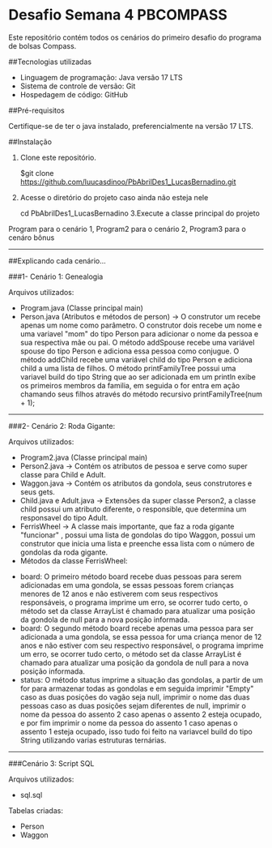 # Desafio Semana 4 PBCOMPASS

Este repositório contém todos os cenários do primeiro desafio do programa de bolsas Compass.

##Tecnologias utilizadas

* Linguagem de programação: Java versão 17 LTS
* Sistema de controle de versão: Git
* Hospedagem de código: GitHub

##Pré-requisitos

Certifique-se de ter o java instalado, preferencialmente na versão 17 LTS.

##Instalação

1. Clone este repositório.


    $git clone https://github.com/luucasdinoo/PbAbrilDes1_LucasBernadino.git


2. Acesse o diretório do projeto caso ainda não esteja nele


    cd PbAbrilDes1_LucasBernadino
3.Execute a classe principal do projeto

Program para o cenário 1, Program2 para o cenário 2, Program3 para o cenáro bônus

---

##Explicando cada cenário...

###1- Cenário 1: Genealogia

Arquivos utilizados:

- Program.java (Classe principal main)
- Person.java (Atributos e métodos de person) ->
  O construtor um recebe apenas um nome como parâmetro.
  O construtor dois recebe um nome e uma variavel "mom" do tipo Person para
  adicionar o nome da pessoa e sua respectiva mãe ou pai.
  O método addSpouse recebe uma variável spouse do tipo Person e adiciona essa pessoa
  como conjugue.
  O método addChild recebe uma variável child do tipo Person e adiciona child
  a uma lista de filhos.
  O método printFamilyTree possui uma variavel build do tipo String que ao ser adicionada em
  um println exibe os primeiros membros da familia, em seguida o for entra em ação chamando seus filhos
  através do método recursivo printFamilyTree(num + 1);

---

###2- Cenário 2: Roda Gigante:

Arquivos utilizados:

- Program2.java (Classe principal main)
- Person2.java -> Contém os atributos de pessoa e serve como super classe para Child e Adult.
- Waggon.java -> Contém os atributos da gondola, seus construtores e seus gets.
- Child.java e Adult.java -> Extensões da super classe Person2, a classe child possui
  um atributo diferente, o responsible, que determina um responsavel do tipo Adult.
- FerrisWheel -> A classe mais importante, que faz a roda gigante "funcionar" , possui uma lista
  de gondolas do tipo Waggon, possui um construtor que inicia uma lista e preenche essa lista com
  o número de gondolas da roda gigante.
- Métodos da classe FerrisWheel:
* board: O primeiro método board recebe duas pessoas para serem adicionadas em uma gondola, se essas pessoas
  forem crianças menores de 12 anos e não estiverem com seus respectivos responsáveis, o programa imprime um erro,
  se ocorrer tudo certo, o método set da classe ArrayList é chamado para atualizar uma posição da gondola de null
  para a nova posição informada.
* board: O segundo método board recebe apenas uma pessoa para ser adicionada a uma gondola, se essa pessoa
  for uma criança menor de 12 anos e não estiver com seu respectivo responsável, o programa imprime um erro,
  se ocorrer tudo certo, o método set da classe ArrayList é chamado para atualizar uma posição da gondola de null
  para a nova posição informada.
* status: O método status imprime a situação das gondolas, a partir de um for para armazenar todas as gondolas e
  em seguida imprimir "Empty" caso as duas posições do vagão seja null, imprimir o nome das duas pessoas caso as duas
  posições sejam diferentes de null, imprimir o nome da pessoa do assento 2 caso apenas o assento 2 esteja ocupado, e por fim
  imprimir o nome da pessoa do assento 1 caso apenas o assento 1 esteja ocupado, isso tudo foi feito na variavcel build do tipo
  String utilizando varias estruturas ternárias.
---
###Cenário 3: Script SQL

Arquivos utilizados:

- sql.sql

Tabelas criadas:
* Person
* Waggon